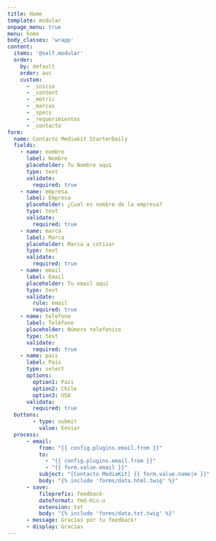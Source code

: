 ```yaml
---
title: Home
template: modular
onpage_menu: true
menu: home
body_classes: 'wrapp'
content:
  items: '@self.modular'
  order:
    by: default
    order: asc
    custom:
      - _inicio
      - _content
      - _metric
      - _marcas
      - _specs
      - _requerimientos
      - _contacto
form:
  name: Contacto Mediakit StarterDaily
  fields:
    - name: nombre
      label: Nombre
      placeholder: Tu Nombre aquí
      type: text
      validate:
        required: true
    - name: empresa
      label: Empresa
      placeholder: ¿Cual es nombre de la empresa?
      type: text
      validate:
        required: true
    - name: marca
      label: Marca
      placeholder: Marca a cotizar
      type: text
      validate:
        required: true
    - name: email
      label: Email
      placeholder: Tu email aquí
      type: text
      validate:
        rule: email
        required: true
    - name: telefono
      label: Teléfono
      placeholder: Número telefonico
      type: text
      validate:
        required: true
    - name: pais
      label: País
      type: select
      options:
        option1: País
        option2: Chile
        option3: USA
      validata:
        required: true
  buttons:
        - type: submit
          value: Enviar
  process:
      - email:
          from: "{{ config.plugins.email.from }}"
          to:
            - "{{ config.plugins.email.from }}"
            - "{{ form.value.email }}"
          subject: "[Contacto MediaKit] {{ form.value.name|e }}"
          body: "{% include 'forms/data.html.twig' %}"
      - save:
          fileprefix: feedback-
          dateformat: Ymd-His-u
          extension: txt
          body: "{% include 'forms/data.txt.twig' %}"
      - message: Gracias por tu feedback!
      - display: Gracias
---
```


